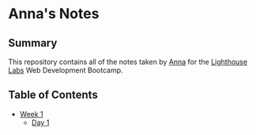# Anna's Notes
## Summary 

This repository contains all of the notes taken by [Anna](https://github.com/Anknv) for the [Lighthouse Labs](https://www.lighthouselabs.ca/) Web Development Bootcamp.

## Table of Contents

* [Week 1](/Week_1)
  * [Day 1](/Week_1/Day_1)